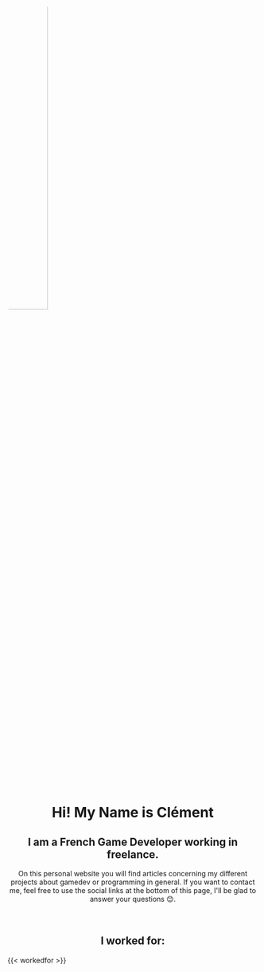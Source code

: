---
---

<div class="container" style="flex-direction:row; flex-wrap:wrap; justify-content:flex-center" display="flex">
	<img class="item" style="border-radius:50%; width:40%" src="https://avatars.githubusercontent.com/u/35767293" />
</div>

</br>

<h1 style="text-align: center"> Hi! My Name is Clément</h1>
<h2 style="text-align: center"> I am a French Game Developer working in freelance.</h2>

<center>
On this personal website you will find articles concerning my different projects about gamedev or programming in general. If you want to contact me, feel free to use the social links at the bottom of this page, I'll be glad to answer your questions 😊.
</center>

</br>
</br>

<h2 style="text-align: center"> I worked for:</h2>

{{< workedfor >}}

<!-- // Hidden because a bit outdated and no need to showcase this

## My Skills:

- ### [Professional Unity 2019+](/tags/unity/)
  - [Nintendo Switch Devkit (Programming, Debugging, Profiling, Deployment...)](/tags/switch/)
  - C# Scripting
  - Modern Unity Packages (Input System, Universal Render Pipeline...)
  - UnityEditor Extensions (Custom editor using Handles, EditorWindows...)
  - Optimization (Memory, Shaders, GPU oriented)

- ### [Professional Unreal Engine 4](/tags/unreal/)
  - Blueprint and C++ scripting
  - Shader programming
  - AI Programming
  - Tool creation (Editor extension)

- ### More generally
  - [Nintendo Switch Devkit](/tags/switch/)
  - [VR Platforms (Oculus Rift, Quest)](/tags/vr/)
  - [Mobile platforms](/tags/mobile)

- ### But also
  - [C / C++ Programming](/tags/c++/)
  - [Tools Development](/tags/tools/)
  - [Game engine Development](/tags/engine/)
  - OpenGL
  - SDL2
  - SFML
  - Qt
-->
